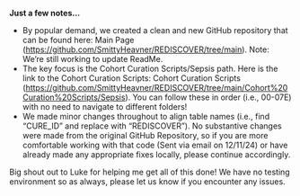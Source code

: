 **Just a few notes...**
- By popular demand, we created a clean and new GitHub repository that can be found here: Main Page (https://github.com/SmittyHeavner/REDISCOVER/tree/main). Note: We’re still working to update ReadMe.
- The key focus is the Cohort Curation Scripts/Sepsis path. Here is the link to the Cohort Curation Scripts: Cohort Curation Scripts (https://github.com/SmittyHeavner/REDISCOVER/tree/main/Cohort%20Curation%20Scripts/Sepsis). You can follow these in order (i.e., 00-07E) with no need to navigate to different folders!
- We made minor changes throughout to align table names (i.e., find “CURE_ID” and replace with “REDISCOVER”).
No substantive changes were made from the original GitHub Repository, so if you are more comfortable working with that code (Sent via email on 12/11/24) or have already made any appropriate fixes locally, please continue accordingly. 

Big shout out to Luke for helping me get all of this done! We have no testing environment so as always, please let us know if you encounter any issues. 

